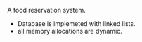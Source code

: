 A food reservation system.
- Database is implemeted with linked lists.
- all memory allocations are dynamic.